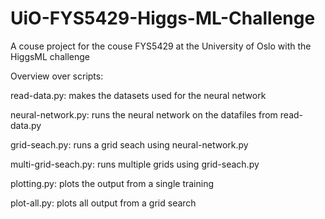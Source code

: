 # UiO-FYS5429-Higgs-ML-Challenge
A couse project for the couse FYS5429 at the University of Oslo with the HiggsML challenge

Overview over scripts:

read-data.py: makes the datasets used for the neural network

neural-network.py: runs the neural network on the datafiles from read-data.py

grid-seach.py: runs a grid seach using neural-network.py

multi-grid-seach.py: runs multiple grids using grid-seach.py

plotting.py: plots the output from a single training

plot-all.py: plots all output from a grid search
